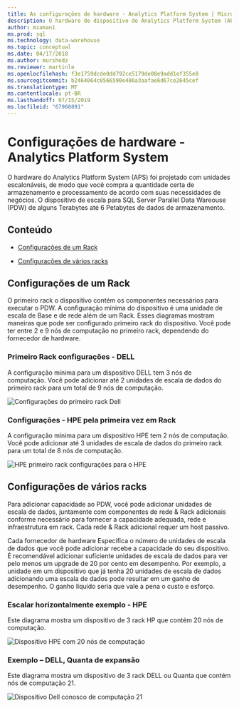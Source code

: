 ```yaml
---
title: As configurações de hardware - Analytics Platform System | Microsoft Docs
description: O hardware de dispositivo do Analytics Platform System (APS) foi projetado com unidades escalonáveis, de modo que você compra a quantidade certa de armazenamento e processamento de acordo com suas necessidades de negócios. O dispositivo dimensiona o armazenamento para o Parallel Data Warehouse de alguns terabytes até 6 petabytes de dados.
author: mzaman1
ms.prod: sql
ms.technology: data-warehouse
ms.topic: conceptual
ms.date: 04/17/2018
ms.author: murshedz
ms.reviewer: martinle
ms.openlocfilehash: f3e1759dcde0dd792ce5179de08e9add1ef355e8
ms.sourcegitcommit: b2464064c0566590e486a3aafae6d67ce2645cef
ms.translationtype: MT
ms.contentlocale: pt-BR
ms.lasthandoff: 07/15/2019
ms.locfileid: "67960891"
---
```

# <a name="hardware-configurations---analytics-platform-system"></a>Configurações de hardware - Analytics Platform System
O hardware do Analytics Platform System (APS) foi projetado com unidades escalonáveis, de modo que você compra a quantidade certa de armazenamento e processamento de acordo com suas necessidades de negócios. O dispositivo de escala para SQL Server Parallel Data Wareouse (PDW) de alguns Terabytes até 6 Petabytes de dados de armazenamento.  
  
## <a name="contents"></a>Conteúdo  
  
-   [Configurações de um Rack](#section1)  
  
-   [Configurações de vários racks](#section2)  

  
## <a name="section1"></a>Configurações de um Rack  
O primeiro rack o dispositivo contém os componentes necessários para executar o PDW. A configuração mínima do dispositivo é uma unidade de escala de Base e de rede além de um Rack. Esses diagramas mostram maneiras que pode ser configurado primeiro rack do dispositivo. Você pode ter entre 2 e 9 nós de computação no primeiro rack, dependendo do fornecedor de hardware.  
  
### <a name="first-rack-configurations---dell"></a>Primeiro Rack configurações - DELL  
A configuração mínima para um dispositivo DELL tem 3 nós de computação. Você pode adicionar até 2 unidades de escala de dados do primeiro rack para um total de 9 nós de computação.  
  
![Configurações do primeiro rack Dell](media/first-rack-configurations-dell.png "configurações do primeiro rack Dell")  
  
### <a name="first-rack-configurations---hpe"></a>Configurações - HPE pela primeira vez em Rack  
A configuração mínima para um dispositivo HPE tem 2 nós de computação. Você pode adicionar até 3 unidades de escala de dados do primeiro rack para um total de 8 nós de computação.  
  
![HPE primeiro rack configurações para o HPE](media/first-rack-configurations-hpe.png "HPE primeiro rack configurações")  
  
## <a name="section2"></a>Configurações de vários racks  
Para adicionar capacidade ao PDW, você pode adicionar unidades de escala de dados, juntamente com componentes de rede & Rack adicionais conforme necessário para fornecer a capacidade adequada, rede e infraestrutura em rack. Cada rede & Rack adicional requer um host passivo.  
  
Cada fornecedor de hardware Especifica o número de unidades de escala de dados que você pode adicionar recebe a capacidade do seu dispositivo. É recomendável adicionar suficiente unidades de escala de dados para ver pelo menos um upgrade de 20 por cento em desempenho. Por exemplo, a unidade em um dispositivo que já tenha 20 unidades de escala de dados adicionando uma escala de dados pode resultar em um ganho de desempenho. O ganho líquido seria que vale a pena o custo e esforço.  
  
### <a name="scale-out-example---hpe"></a>Escalar horizontalmente exemplo - HPE  
Este diagrama mostra um dispositivo de 3 rack HP que contém 20 nós de computação.  
  
![Dispositivo HPE com 20 nós de computação](media/scale-out-hpe.png "appliance HPE com 20 nós de computação")  
  
### <a name="scale-out-example---dell-quanta"></a>Exemplo – DELL, Quanta de expansão  
Este diagrama mostra um dispositivo de 3 rack DELL ou Quanta que contém nós de computação 21.  
  
![Dispositivo Dell conosco de computação 21](media/scale-out-dell.png "appliance Dell conosco de computação 21")  
 
